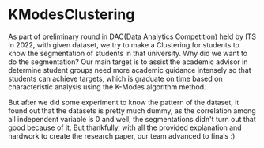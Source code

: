 # KModesClustering
As part of preliminary round in DAC(Data Analytics Competition) held by ITS in 2022, with given dataset, we try to make a Clustering for students to know the segmentation of students in that university. Why did we want to do the segmentation? Our main target is to assist the academic advisor in determine student groups need more academic guidance intensely so that students can achieve targets, which is graduate on time based on characteristic analysis using the K-Modes algorithm method.

But after we did some experiment to know the pattern of the dataset, it found out that the datasets is pretty much dummy, as the correlation among all independent variable is 0 and well, the segmentations didn't turn out that good because of it. But thankfully, with all the provided explanation and hardwork to create the research paper, our team advanced to finals :)
